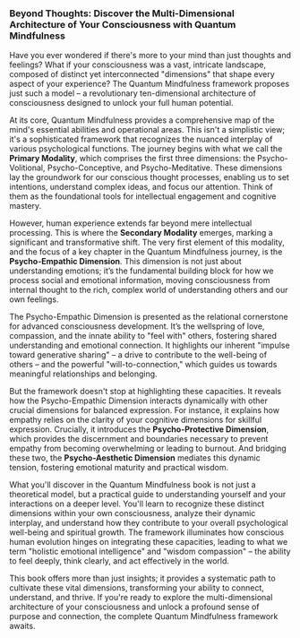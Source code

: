 ### Beyond Thoughts: Discover the Multi-Dimensional Architecture of Your Consciousness with Quantum Mindfulness
Have you ever wondered if there's more to your mind than just thoughts and feelings? What if your consciousness was a vast, intricate landscape, composed of distinct yet interconnected "dimensions" that shape every aspect of your experience? The Quantum Mindfulness framework proposes just such a model – a revolutionary ten-dimensional architecture of consciousness designed to unlock your full human potential.

At its core, Quantum Mindfulness provides a comprehensive map of the mind's essential abilities and operational areas. This isn't a simplistic view; it's a sophisticated framework that recognizes the nuanced interplay of various psychological functions. The journey begins with what we call the **Primary Modality**, which comprises the first three dimensions: the Psycho-Volitional, Psycho-Conceptive, and Psycho-Meditative. These dimensions lay the groundwork for our conscious thought processes, enabling us to set intentions, understand complex ideas, and focus our attention. Think of them as the foundational tools for intellectual engagement and cognitive mastery.

However, human experience extends far beyond mere intellectual processing. This is where the **Secondary Modality** emerges, marking a significant and transformative shift. The very first element of this modality, and the focus of a key chapter in the Quantum Mindfulness journey, is the **Psycho-Empathic Dimension**. This dimension is not just about understanding emotions; it’s the fundamental building block for how we process social and emotional information, moving consciousness from internal thought to the rich, complex world of understanding others and our own feelings.

The Psycho-Empathic Dimension is presented as the relational cornerstone for advanced consciousness development. It’s the wellspring of love, compassion, and the innate ability to "feel with" others, fostering shared understanding and emotional connection. It highlights our inherent "impulse toward generative sharing" – a drive to contribute to the well-being of others – and the powerful "will-to-connection," which guides us towards meaningful relationships and belonging.

But the framework doesn't stop at highlighting these capacities. It reveals how the Psycho-Empathic Dimension interacts dynamically with other crucial dimensions for balanced expression. For instance, it explains how empathy relies on the clarity of your cognitive dimensions for skillful expression. Crucially, it introduces the **Psycho-Protective Dimension**, which provides the discernment and boundaries necessary to prevent empathy from becoming overwhelming or leading to burnout. And bridging these two, the **Psycho-Aesthetic Dimension** mediates this dynamic tension, fostering emotional maturity and practical wisdom.

What you'll discover in the Quantum Mindfulness book is not just a theoretical model, but a practical guide to understanding yourself and your interactions on a deeper level. You'll learn to recognize these distinct dimensions within your own consciousness, analyze their dynamic interplay, and understand how they contribute to your overall psychological well-being and spiritual growth. The framework illuminates how conscious human evolution hinges on integrating these capacities, leading to what we term "holistic emotional intelligence" and "wisdom compassion" – the ability to feel deeply, think clearly, and act effectively in the world.

This book offers more than just insights; it provides a systematic path to cultivate these vital dimensions, transforming your ability to connect, understand, and thrive. If you're ready to explore the multi-dimensional architecture of your consciousness and unlock a profound sense of purpose and connection, the complete Quantum Mindfulness framework awaits.